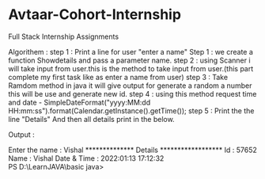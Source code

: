 # Avtaar-Cohort-Internship
Full Stack Internship Assignments

Algorithem :
step 1 :  Print a line for user "enter a name"
Step 1  : we create a function Showdetails and pass a parameter name.
step 2  : using Scanner i will take input from user.this is the method to take input from user.(this part complete my first task like as enter a name from user)
step 3  : Take Ramdom method in java it will give output for generate a random a number  this will be use  and generate new id.
step 4 : using this method  request time and date - SimpleDateFormat("yyyy:MM:dd  HH:mm:ss").format(Calendar.getInstance().getTime());
step 5 : Print the the line "Details"
         And then all details print in the below.


Output :

 Enter the name : Vishal
************** Details ******************
Id          :   57652
Name        :   Vishal
Date & Time :   2022:01:13  17:12:32     
PS D:\LearnJAVA\basic java> 

